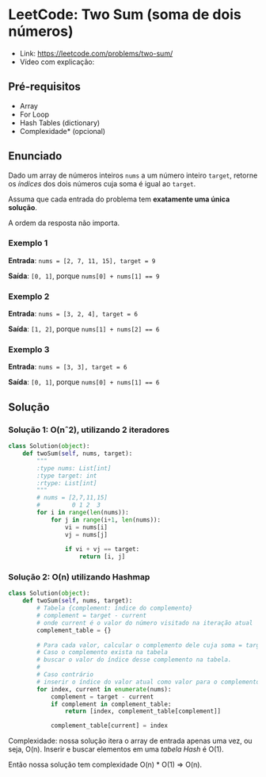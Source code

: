 # LeetCode: Two Sum (soma de dois números)

* Link: https://leetcode.com/problems/two-sum/
* Vídeo com explicação: 

## Pré-requisitos
* Array
* For Loop
* Hash Tables (dictionary)
* Complexidade* (opcional)

## Enunciado

Dado um array de números inteiros `nums` a um número inteiro `target`, retorne os *índices* dos dois números cuja soma é igual ao `target`.

Assuma que cada entrada do problema tem **exatamente uma única solução**.

A ordem da resposta não importa.

### Exemplo 1

**Entrada**: `nums = [2, 7, 11, 15], target = 9`

**Saída**:  `[0, 1]`, porque `nums[0] + nums[1] == 9`

### Exemplo 2

**Entrada**: `nums = [3, 2, 4], target = 6`

**Saída**:  `[1, 2]`, porque `nums[1] + nums[2] == 6`

### Exemplo 3

**Entrada**: `nums = [3, 3], target = 6`

**Saída**:  `[0, 1]`, porque `nums[0] + nums[1] == 6`


## Solução

### Solução 1: O(nˆ2), utilizando 2 iteradores

```python
class Solution(object):
    def twoSum(self, nums, target):
        """
        :type nums: List[int]
        :type target: int
        :rtype: List[int]
        """
        # nums = [2,7,11,15]
        #         0 1 2  3
        for i in range(len(nums)):
            for j in range(i+1, len(nums)):
                vi = nums[i]
                vj = nums[j]
                
                if vi + vj == target:
                    return [i, j]
```

### Solução 2: O(n) utilizando Hashmap

```python
class Solution(object):
    def twoSum(self, nums, target):
        # Tabela {complement: índice do complemento}
        # complement = target - current
        # onde current é o valor do número visitado na iteração atual
        complement_table = {}
        
        # Para cada valor, calcular o complemento dele cuja soma = target.
        # Caso o complemento exista na tabela
        # buscar o valor do índice desse complemento na tabela.
        #
        # Caso contrário
        # inserir o índice do valor atual como valor para o complemento calculado na tabela.
        for index, current in enumerate(nums):
            complement = target - current
            if complement in complement_table:
                return [index, complement_table[complement]]

            complement_table[current] = index
```

Complexidade: nossa solução itera o array de entrada apenas uma vez, ou seja, O(n). Inserir e buscar elementos em uma *tabela Hash* é O(1).

Então nossa solução tem complexidade O(n) * O(1) => O(n).